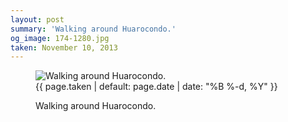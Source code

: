 ```yaml
---
layout: post
summary: 'Walking around Huarocondo.'
og_image: 174-1280.jpg
taken: November 10, 2013
---
```


<figure class="post" data-src="{{ site.assets_url }}/{{ page.og_image }}">
<img alt="Walking around Huarocondo." sizes="(min-width: 700px) 50vw, calc(100vw - 2rem)" src="{{ site.assets_url }}/174-640.jpg" srcset="{{ site.assets_url }}/174-1280.jpg 1280w, {{ site.assets_url }}/174-960.jpg 960w, {{ site.assets_url }}/174-640.jpg 640w, {{ site.assets_url }}/174-320.jpg 320w"/>
<figcaption>
<time>{{ page.taken | default: page.date | date: "%B %-d, %Y" }}</time>
<p>Walking around Huarocondo.</p>
</figcaption>
</figure>
